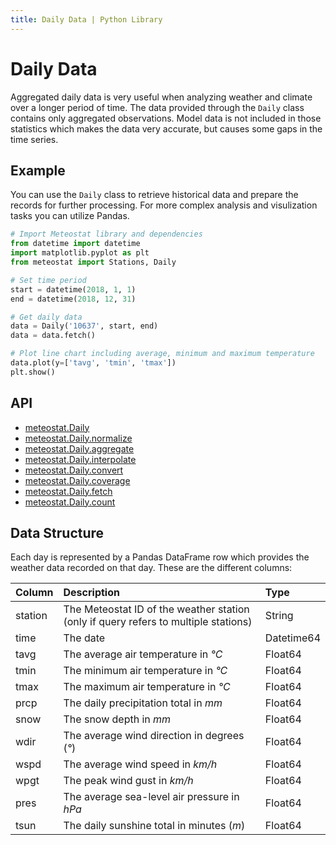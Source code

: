 ```yaml
---
title: Daily Data | Python Library
---
```


# Daily Data

Aggregated daily data is very useful when analyzing weather and climate over a longer period of time. The data provided through the `Daily` class contains only aggregated observations. Model data is not included in those statistics which makes the data very accurate, but causes some gaps in the time series.

## Example

You can use the `Daily` class to retrieve historical data and prepare the records for further processing. For more complex analysis and visulization tasks you can utilize Pandas.

```python
# Import Meteostat library and dependencies
from datetime import datetime
import matplotlib.pyplot as plt
from meteostat import Stations, Daily

# Set time period
start = datetime(2018, 1, 1)
end = datetime(2018, 12, 31)

# Get daily data
data = Daily('10637', start, end)
data = data.fetch()

# Plot line chart including average, minimum and maximum temperature
data.plot(y=['tavg', 'tmin', 'tmax'])
plt.show()
```

## API

* [meteostat.Daily](api/daily/)
* [meteostat.Daily.normalize](api/daily/normalize)
* [meteostat.Daily.aggregate](api/daily/aggregate)
* [meteostat.Daily.interpolate](api/daily/interpolate)
* [meteostat.Daily.convert](api/daily/convert)
* [meteostat.Daily.coverage](api/daily/coverage)
* [meteostat.Daily.fetch](api/daily/fetch)
* [meteostat.Daily.count](api/daily/count)

## Data Structure

Each day is represented by a Pandas DataFrame row which provides the weather data recorded on that day. These are the different columns:

| **Column** | **Description**                                                                     | **Type**   |
|:-----------|:------------------------------------------------------------------------------------|:-----------|
| station    | The Meteostat ID of the weather station (only if query refers to multiple stations) | String     |
| time       | The date                                                                            | Datetime64 |
| tavg       | The average air temperature in _°C_                                                 | Float64    |
| tmin       | The minimum air temperature in _°C_                                                 | Float64    |
| tmax       | The maximum air temperature in _°C_                                                 | Float64    |
| prcp       | The daily precipitation total in _mm_                                               | Float64    |
| snow       | The snow depth in _mm_                                                              | Float64    |
| wdir       | The average wind direction in degrees (_°_)                                         | Float64    |
| wspd       | The average wind speed in _km/h_                                                    | Float64    |
| wpgt       | The peak wind gust in _km/h_                                                        | Float64    |
| pres       | The average sea-level air pressure in _hPa_                                         | Float64    |
| tsun       | The daily sunshine total in minutes (_m_)                                           | Float64    |
